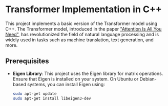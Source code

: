 # Transformer Implementation in C++

This project implements a basic version of the Transformer model using C++. The Transformer model, introduced in the paper ["Attention Is All You Need"]([https://arxiv.org/abs/1706.03762](https://proceedings.neurips.cc/paper_files/paper/2017/file/3f5ee243547dee91fbd053c1c4a845aa-Paper.pdf)), has revolutionized the field of natural language processing and is widely used in tasks such as machine translation, text generation, and more.

## Prerequisites

- **Eigen Library**: This project uses the Eigen library for matrix operations. Ensure that Eigen is installed on your system. On Ubuntu or Debian-based systems, you can install Eigen using:

  ```bash
  sudo apt-get update
  sudo apt-get install libeigen3-dev


